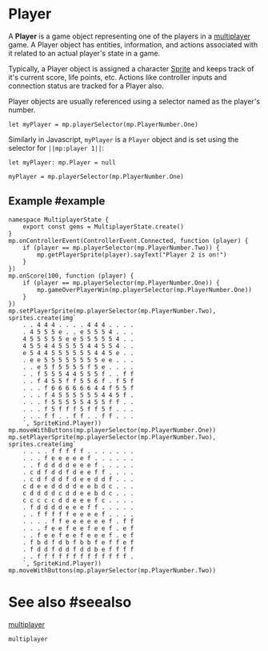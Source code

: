 # Player

A **Player** is a game object representing one of the players in a [multiplayer](/reference/multiplayer)
game. A Player object has entities, information, and actions associated with it related to an actual player's state in a game.

Typically, a Player object is assigned a character [Sprite](/types/sprite) and keeps track of it's current score, life points, etc. Actions like controller inputs and connection status are tracked for a Player also.

Player objects are usually referenced using a selector named as the player's number.

```block
let myPlayer = mp.playerSelector(mp.PlayerNumber.One)
```

Similarly in Javascript, `myPlayer` is a `Player` object and is set using the selector for ``||mp:player 1||``:

```typescript-ignore
let myPlayer: mp.Player = null

myPlayer = mp.playerSelector(mp.PlayerNumber.One)
```

## Example #example

```blocks
namespace MultiplayerState {
    export const gems = MultiplayerState.create()
}
mp.onControllerEvent(ControllerEvent.Connected, function (player) {
    if (player == mp.playerSelector(mp.PlayerNumber.Two)) {
        mp.getPlayerSprite(player).sayText("Player 2 is on!")
    }
})
mp.onScore(100, function (player) {
    if (player == mp.playerSelector(mp.PlayerNumber.One)) {
        mp.gameOverPlayerWin(mp.playerSelector(mp.PlayerNumber.One))
    }
})
mp.setPlayerSprite(mp.playerSelector(mp.PlayerNumber.Two), sprites.create(img`
    . . 4 4 4 . . . . 4 4 4 . . . . 
    . 4 5 5 5 e . . e 5 5 5 4 . . . 
    4 5 5 5 5 5 e e 5 5 5 5 5 4 . . 
    4 5 5 4 4 5 5 5 5 4 4 5 5 4 . . 
    e 5 4 4 5 5 5 5 5 5 4 4 5 e . . 
    . e e 5 5 5 5 5 5 5 5 e e . . . 
    . . e 5 f 5 5 5 5 f 5 e . . . . 
    . . f 5 5 5 4 4 5 5 5 f . . f f 
    . . f 4 5 5 f f 5 5 6 f . f 5 f 
    . . . f 6 6 6 6 6 6 4 4 f 5 5 f 
    . . . f 4 5 5 5 5 5 5 4 4 5 f . 
    . . . f 5 5 5 5 5 4 5 5 f f . . 
    . . . f 5 f f f 5 f f 5 f . . . 
    . . . f f . . f f . . f f . . . 
    `, SpriteKind.Player))
mp.moveWithButtons(mp.playerSelector(mp.PlayerNumber.One))
mp.setPlayerSprite(mp.playerSelector(mp.PlayerNumber.Two), sprites.create(img`
    . . . . f f f f f . . . . . . . 
    . . . f e e e e e f . . . . . . 
    . . f d d d d e e e f . . . . . 
    . c d f d d f d e e f f . . . . 
    . c d f d d f d e e d d f . . . 
    c d e e d d d d e e b d c . . . 
    c d d d d c d d e e b d c . . . 
    c c c c c d d e e e f c . . . . 
    . f d d d d e e e f f . . . . . 
    . . f f f f f e e e e f . . . . 
    . . . . f f e e e e e e f . f f 
    . . . f e e f e e f e e f . e f 
    . . f e e f e e f e e e f . e f 
    . f b d f d b f b b f e f f e f 
    . f d d f d d f d d b e f f f f 
    . . f f f f f f f f f f f f f . 
    `, SpriteKind.Player))
mp.moveWithButtons(mp.playerSelector(mp.PlayerNumber.Two))
```

# See also #seealso

[multiplayer](/reference/multiplayer)

```package
multiplayer
```
